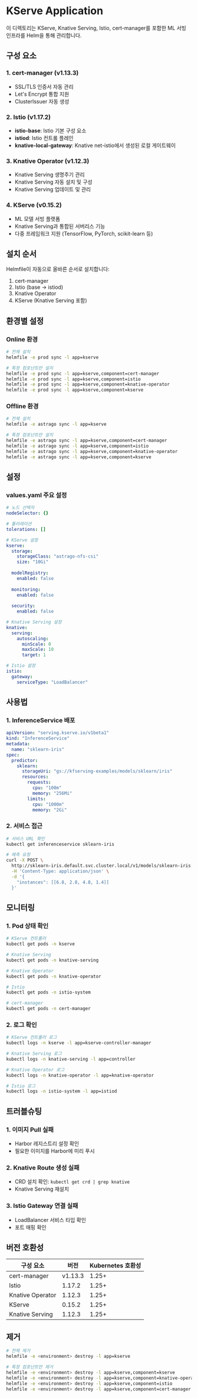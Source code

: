 # KServe Application

이 디렉토리는 KServe, Knative Serving, Istio, cert-manager를 포함한 ML 서빙 인프라를 Helm을 통해 관리합니다.

## 구성 요소

### 1. cert-manager (v1.13.3)
- SSL/TLS 인증서 자동 관리
- Let's Encrypt 통합 지원
- ClusterIssuer 자동 생성

### 2. Istio (v1.17.2)
- **istio-base**: Istio 기본 구성 요소
- **istiod**: Istio 컨트롤 플레인
- **knative-local-gateway**: Knative net-istio에서 생성된 로컬 게이트웨이

### 3. Knative Operator (v1.12.3)
- Knative Serving 생명주기 관리
- Knative Serving 자동 설치 및 구성
- Knative Serving 업데이트 및 관리

### 4. KServe (v0.15.2)
- ML 모델 서빙 플랫폼
- Knative Serving과 통합된 서버리스 기능
- 다중 프레임워크 지원 (TensorFlow, PyTorch, scikit-learn 등)

## 설치 순서

Helmfile이 자동으로 올바른 순서로 설치합니다:

1. cert-manager
2. Istio (base → istiod)
3. Knative Operator
4. KServe (Knative Serving 포함)

## 환경별 설정

### Online 환경
```bash
# 전체 설치
helmfile -e prod sync -l app=kserve

# 특정 컴포넌트만 설치
helmfile -e prod sync -l app=kserve,component=cert-manager
helmfile -e prod sync -l app=kserve,component=istio
helmfile -e prod sync -l app=kserve,component=knative-operator
helmfile -e prod sync -l app=kserve,component=kserve
```

### Offline 환경
```bash
# 전체 설치
helmfile -e astrago sync -l app=kserve

# 특정 컴포넌트만 설치
helmfile -e astrago sync -l app=kserve,component=cert-manager
helmfile -e astrago sync -l app=kserve,component=istio
helmfile -e astrago sync -l app=kserve,component=knative-operator
helmfile -e astrago sync -l app=kserve,component=kserve
```

## 설정

### values.yaml 주요 설정

```yaml
# 노드 선택자
nodeSelector: {}

# 톨러레이션
tolerations: []

# KServe 설정
kserve:
  storage:
    storageClass: "astrago-nfs-csi"
    size: "10Gi"
  
  modelRegistry:
    enabled: false
  
  monitoring:
    enabled: false
  
  security:
    enabled: false

# Knative Serving 설정
knative:
  serving:
    autoscaling:
      minScale: 0
      maxScale: 10
      target: 1

# Istio 설정
istio:
  gateway:
    serviceType: "LoadBalancer"
```

## 사용법

### 1. InferenceService 배포

```yaml
apiVersion: "serving.kserve.io/v1beta1"
kind: "InferenceService"
metadata:
  name: "sklearn-iris"
spec:
  predictor:
    sklearn:
      storageUri: "gs://kfserving-examples/models/sklearn/iris"
      resources:
        requests:
          cpu: "100m"
          memory: "256Mi"
        limits:
          cpu: "1000m"
          memory: "2Gi"
```

### 2. 서비스 접근

```bash
# 서비스 URL 확인
kubectl get inferenceservice sklearn-iris

# 예측 요청
curl -X POST \
  http://sklearn-iris.default.svc.cluster.local/v1/models/sklearn-iris:predict \
  -H 'Content-Type: application/json' \
  -d '{
    "instances": [[6.8, 2.8, 4.8, 1.4]]
  }'
```

## 모니터링

### 1. Pod 상태 확인
```bash
# KServe 컨트롤러
kubectl get pods -n kserve

# Knative Serving
kubectl get pods -n knative-serving

# Knative Operator
kubectl get pods -n knative-operator

# Istio
kubectl get pods -n istio-system

# cert-manager
kubectl get pods -n cert-manager
```

### 2. 로그 확인
```bash
# KServe 컨트롤러 로그
kubectl logs -n kserve -l app=kserve-controller-manager

# Knative Serving 로그
kubectl logs -n knative-serving -l app=controller

# Knative Operator 로그
kubectl logs -n knative-operator -l app=knative-operator

# Istio 로그
kubectl logs -n istio-system -l app=istiod
```

## 트러블슈팅

### 1. 이미지 Pull 실패
- Harbor 레지스트리 설정 확인
- 필요한 이미지를 Harbor에 미리 푸시

### 2. Knative Route 생성 실패
- CRD 설치 확인: `kubectl get crd | grep knative`
- Knative Serving 재설치

### 3. Istio Gateway 연결 실패
- LoadBalancer 서비스 타입 확인
- 포트 매핑 확인

## 버전 호환성

| 구성 요소 | 버전 | Kubernetes 호환성 |
|-----------|------|-------------------|
| cert-manager | v1.13.3 | 1.25+ |
| Istio | 1.17.2 | 1.25+ |
| Knative Operator | 1.12.3 | 1.25+ |
| KServe | 0.15.2 | 1.25+ |
| Knative Serving | 1.12.3 | 1.25+ |

## 제거

```bash
# 전체 제거
helmfile -e <environment> destroy -l app=kserve

# 특정 컴포넌트만 제거
helmfile -e <environment> destroy -l app=kserve,component=kserve
helmfile -e <environment> destroy -l app=kserve,component=knative-operator
helmfile -e <environment> destroy -l app=kserve,component=istio
helmfile -e <environment> destroy -l app=kserve,component=cert-manager
``` 